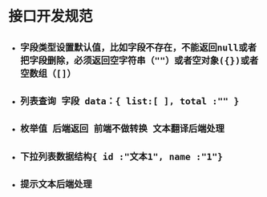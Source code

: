 # 接口开发规范 

- ## `字段类型设置默认值，比如字段不存在，不能返回null或者把字段删除，必须返回空字符串（""）或者空对象({})或者空数组（[]）`
- ## `列表查询 字段 data：{ list:[ ], total :"" }`
- ## `枚举值 后端返回 前端不做转换 文本翻译后端处理`
- ## `下拉列表数据结构{ id :"文本1", name :"1"}`
- ## `提示文本后端处理`